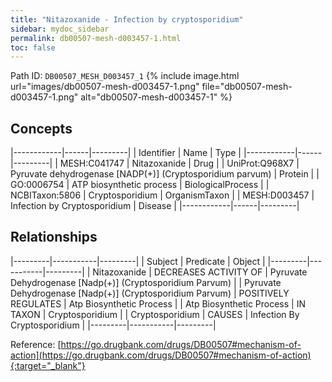 ```yaml
---
title: "Nitazoxanide - Infection by cryptosporidium"
sidebar: mydoc_sidebar
permalink: db00507-mesh-d003457-1.html
toc: false 
---
```



Path ID: `DB00507_MESH_D003457_1`
{% include image.html url="images/db00507-mesh-d003457-1.png" file="db00507-mesh-d003457-1.png" alt="db00507-mesh-d003457-1" %}

## Concepts

|------------|------|---------|
| Identifier | Name | Type    |
|------------|------|---------|
| MESH:C041747 | Nitazoxanide | Drug |
| UniProt:Q968X7 | Pyruvate dehydrogenase [NADP(+)] (Cryptosporidium parvum) | Protein |
| GO:0006754 | ATP biosynthetic process | BiologicalProcess |
| NCBITaxon:5806 | Cryptosporidium | OrganismTaxon |
| MESH:D003457 | Infection by Cryptosporidium | Disease |
|------------|------|---------|

## Relationships

|---------|-----------|---------|
| Subject | Predicate | Object  |
|---------|-----------|---------|
| Nitazoxanide | DECREASES ACTIVITY OF | Pyruvate Dehydrogenase [Nadp(+)] (Cryptosporidium Parvum) |
| Pyruvate Dehydrogenase [Nadp(+)] (Cryptosporidium Parvum) | POSITIVELY REGULATES | Atp Biosynthetic Process |
| Atp Biosynthetic Process | IN TAXON | Cryptosporidium |
| Cryptosporidium | CAUSES | Infection By Cryptosporidium |
|---------|-----------|---------|

Reference: [https://go.drugbank.com/drugs/DB00507#mechanism-of-action](https://go.drugbank.com/drugs/DB00507#mechanism-of-action){:target="_blank"}